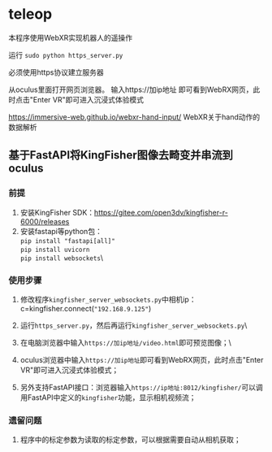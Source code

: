 # teleop

本程序使用WebXR实现机器人的遥操作

运行
`sudo python https_server.py`

必须使用https协议建立服务器

从oculus里面打开网页浏览器。
输入https://加ip地址
即可看到WebRX网页，此时点击"Enter VR"即可进入沉浸式体验模式


https://immersive-web.github.io/webxr-hand-input/
WebXR关于hand动作的数据解析


## 基于FastAPI将KingFisher图像去畸变并串流到oculus
### 前提
1. 安装KingFisher SDK：https://gitee.com/open3dv/kingfisher-r-6000/releases
2. 安装fastapi等python包：\
`pip install "fastapi[all]"`\
`pip install uvicorn`\
`pip install websockets`\

### 使用步骤
1. 修改程序`kingfisher_server_websockets.py`中相机ip：\
c=kingfisher.connect(`"192.168.9.125"`)

2. 运行`https_server.py`，然后再运行`kingfisher_server_websockets.py`\

3. 在电脑浏览器中输入`https://加ip地址/video.html`即可预览图像；\

4. oculus浏览器中输入`https://加ip地址`即可看到WebRX网页，此时点击"Enter VR"即可进入沉浸式体验模式；

5. 另外支持FastAPI接口：浏览器输入`https://ip地址:8012/kingfisher/`可以调用FastAPI中定义的`kingfisher`功能，显示相机视频流；

### 遗留问题
1. 程序中的标定参数为读取的标定参数，可以根据需要自动从相机获取；

